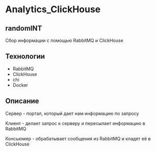 # Analytics_ClickHouse


## randomINT
Сбор информации с помощью RabbitMQ и ClickHouse

## Технологии
- RabbitMQ
- ClickHouse
- chi
- Docker

## Описание

Сервер - портал, который дает нам информацию по запросу 

Клиент - делает запрос к серверу и пересылает информацию в RabbitMQ

Консьюмер - обрабатывает сообщения из RabbitMQ и кладет её в ClickHouse


